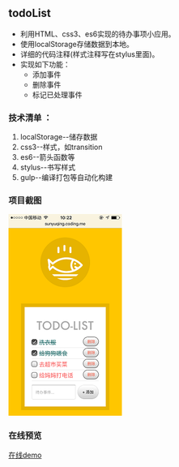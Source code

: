 ## todoList

* 利用HTML、css3、es6实现的待办事项小应用。
* 使用localStorage存储数据到本地。
* 详细的代码注释(样式注释写在stylus里面)。
* 实现如下功能：
    * 添加事件
    * 删除事件
    * 标记已处理事件

### 技术清单 ：

  1. localStorage--储存数据
  2. css3--样式，如transition
  3. es6--箭头函数等
  4. stylus--书写样式
  5. gulp--编译打包等自动化构建

### 项目截图

   ![项目截图](img/demo.png)

### 在线预览

   [在线demo](http://sunyuqing.coding.me/todolist)
